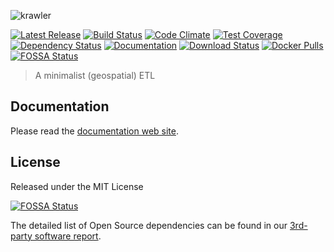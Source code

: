 ![krawler](https://s3.eu-central-1.amazonaws.com/kalisioscope/krawler/krawler-logo-black-512x168.png)

[![Latest Release](https://img.shields.io/github/v/tag/kalisio/krawler?sort=semver&label=latest)](https://github.com/kalisio/krawler/releases)
[![Build Status](https://travis-ci.org/kalisio/krawler.png?branch=master)](https://travis-ci.org/kalisio/krawler)
[![Code Climate](https://codeclimate.com/github/kalisio/krawler/badges/gpa.svg)](https://codeclimate.com/github/kalisio/krawler)
[![Test Coverage](https://codeclimate.com/github/kalisio/krawler/badges/coverage.svg)](https://codeclimate.com/github/kalisio/krawler/coverage)
[![Dependency Status](https://img.shields.io/david/kalisio/krawler.svg?style=flat-square)](https://david-dm.org/kalisio/krawler)
[![Documentation](https://img.shields.io/badge/documentation-available-brightgreen.svg)](https://kalisio.gitbooks.io/krawler/)
[![Download Status](https://img.shields.io/npm/dm/@kalisio/krawler.svg?style=flat-square)](https://www.npmjs.com/package/@kalisio/krawler)
[![Docker Pulls](https://img.shields.io/docker/pulls/kalisio/krawler.svg?style=plastic)](https://hub.docker.com/r/kalisio/krawler/)
[![FOSSA Status](https://app.fossa.io/api/projects/git%2Bgithub.com%2Fkalisio%2Fkrawler.svg?type=shield)](https://app.fossa.io/projects/git%2Bgithub.com%2Fkalisio%2Fkrawler?ref=badge_shield)

> A minimalist (geospatial) ETL

## Documentation

Please read the [documentation web site](https://kalisio.github.io/krawler).


## License

Released under the MIT License

[![FOSSA Status](https://app.fossa.io/api/projects/git%2Bgithub.com%2Fkalisio%2Fkrawler.svg?type=large)](https://app.fossa.io/projects/git%2Bgithub.com%2Fkalisio%2Fkrawler?ref=badge_large)

The detailed list of Open Source dependencies can be found in our [3rd-party software report](https://app.fossa.com/reports/1ea52b66-cc7a-417e-b3d1-0eb484f29882).

